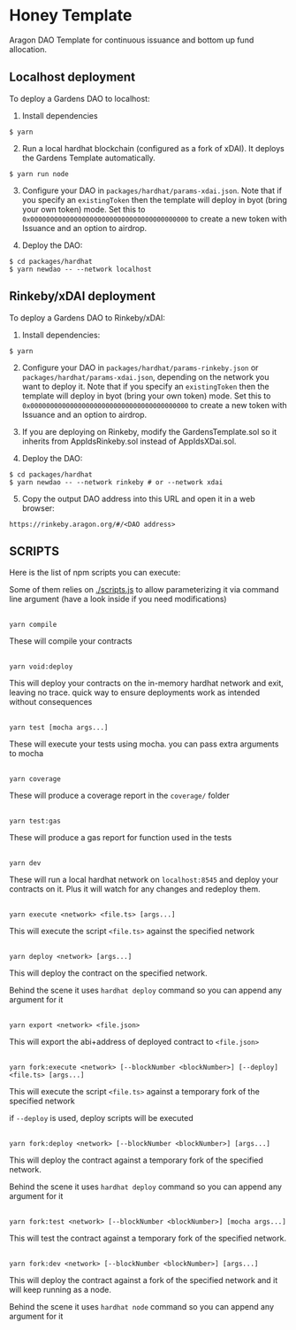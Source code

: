 # Honey Template

Aragon DAO Template for continuous issuance and bottom up fund allocation.

## Localhost deployment

To deploy a Gardens DAO to localhost:

1. Install dependencies

```
$ yarn
```

2. Run a local hardhat blockchain (configured as a fork of xDAI). It deploys the Gardens Template automatically.

```
$ yarn run node
```

3. Configure your DAO in `packages/hardhat/params-xdai.json`.
   Note that if you specify an `existingToken` then the template will deploy in byot (bring your own token) mode.
   Set this to `0x0000000000000000000000000000000000000000` to create a new token with Issuance and an option to airdrop.

4. Deploy the DAO:

```
$ cd packages/hardhat
$ yarn newdao -- --network localhost
```

## Rinkeby/xDAI deployment

To deploy a Gardens DAO to Rinkeby/xDAI:

1. Install dependencies:

```
$ yarn
```

2. Configure your DAO in `packages/hardhat/params-rinkeby.json` or `packages/hardhat/params-xdai.json`, depending on the network you want to deploy it.
   Note that if you specify an `existingToken` then the template will deploy in byot (bring your own token) mode.
   Set this to `0x0000000000000000000000000000000000000000` to create a new token with Issuance and an option to airdrop.

3. If you are deploying on Rinkeby, modify the GardensTemplate.sol so it inherits from AppIdsRinkeby.sol instead of AppIdsXDai.sol.

4. Deploy the DAO:

```
$ cd packages/hardhat
$ yarn newdao -- --network rinkeby # or --network xdai
```

5. Copy the output DAO address into this URL and open it in a web browser:

```
https://rinkeby.aragon.org/#/<DAO address>
```


## SCRIPTS

Here is the list of npm scripts you can execute:

Some of them relies on [./scripts.js](./scripts.js) to allow parameterizing it via command line argument (have a look inside if you need modifications)
<br/><br/>

`yarn compile`

These will compile your contracts
<br/><br/>

`yarn void:deploy`

This will deploy your contracts on the in-memory hardhat network and exit, leaving no trace. quick way to ensure deployments work as intended without consequences
<br/><br/>

`yarn test [mocha args...]`

These will execute your tests using mocha. you can pass extra arguments to mocha
<br/><br/>

`yarn coverage`

These will produce a coverage report in the `coverage/` folder
<br/><br/>

`yarn test:gas`

These will produce a gas report for function used in the tests
<br/><br/>

`yarn dev`

These will run a local hardhat network on `localhost:8545` and deploy your contracts on it. Plus it will watch for any changes and redeploy them.
<br/><br/>

`yarn execute <network> <file.ts> [args...]`

This will execute the script `<file.ts>` against the specified network
<br/><br/>

`yarn deploy <network> [args...]`

This will deploy the contract on the specified network.

Behind the scene it uses `hardhat deploy` command so you can append any argument for it
<br/><br/>

`yarn export <network> <file.json>`

This will export the abi+address of deployed contract to `<file.json>`
<br/><br/>

`yarn fork:execute <network> [--blockNumber <blockNumber>] [--deploy] <file.ts> [args...]`

This will execute the script `<file.ts>` against a temporary fork of the specified network

if `--deploy` is used, deploy scripts will be executed
<br/><br/>

`yarn fork:deploy <network> [--blockNumber <blockNumber>] [args...]`

This will deploy the contract against a temporary fork of the specified network.

Behind the scene it uses `hardhat deploy` command so you can append any argument for it
<br/><br/>

`yarn fork:test <network> [--blockNumber <blockNumber>] [mocha args...]`

This will test the contract against a temporary fork of the specified network.
<br/><br/>

`yarn fork:dev <network> [--blockNumber <blockNumber>] [args...]`

This will deploy the contract against a fork of the specified network and it will keep running as a node.

Behind the scene it uses `hardhat node` command so you can append any argument for it
